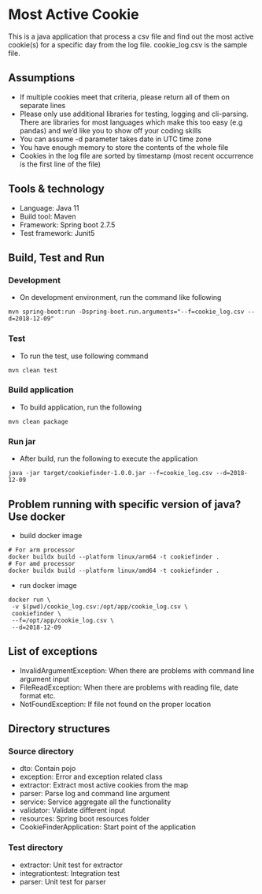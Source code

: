 # Most Active Cookie
This is a java application that process a csv file and find out the most active 
cookie(s) for a specific day from the log file. cookie_log.csv is the sample file.

## Assumptions
- If multiple cookies meet that criteria, please return all of them on separate lines
- Please only use additional libraries for testing, logging and cli-parsing. There are libraries for most
languages which make this too easy (e.g pandas) and we’d like you to show off your coding skills
- You can assume -d parameter takes date in UTC time zone
- You have enough memory to store the contents of the whole file
- Cookies in the log file are sorted by timestamp (most recent occurrence is the first line of the file)

## Tools & technology
- Language: Java 11
- Build tool: Maven
- Framework: Spring boot 2.7.5
- Test framework: Junit5

## Build, Test and Run 
### Development 
- On development environment, run the command like following 
```
mvn spring-boot:run -Dspring-boot.run.arguments="--f=cookie_log.csv --d=2018-12-09"
```
### Test
- To run the test, use following command
```
mvn clean test
```
### Build application
- To build application, run the following
```
mvn clean package
```

### Run jar
- After build, run the following to execute the application
```
java -jar target/cookiefinder-1.0.0.jar --f=cookie_log.csv --d=2018-12-09
```

## Problem running with specific version of java? Use docker
- build docker image
```
# For arm processor
docker buildx build --platform linux/arm64 -t cookiefinder .
# For amd processor
docker buildx build --platform linux/amd64 -t cookiefinder .
```

- run docker image
```
docker run \
 -v $(pwd)/cookie_log.csv:/opt/app/cookie_log.csv \
 cookiefinder \
 --f=/opt/app/cookie_log.csv \
 --d=2018-12-09
```  


## List of exceptions
- InvalidArgumentException: When there are problems with command line argument input
- FileReadException: When there are problems with reading file, date format etc.
- NotFoundException: If file not found on the proper location


## Directory structures
### Source directory
- dto: Contain pojo
- exception: Error and exception related class
- extractor: Extract most active cookies from the map
- parser: Parse log and command line argument
- service: Service aggregate all the functionality 
- validator: Validate different input 
- resources: Spring boot resources folder 
- CookieFinderApplication: Start point of the application

### Test directory
- extractor: Unit test for extractor
- integrationtest: Integration test
- parser: Unit test for parser



